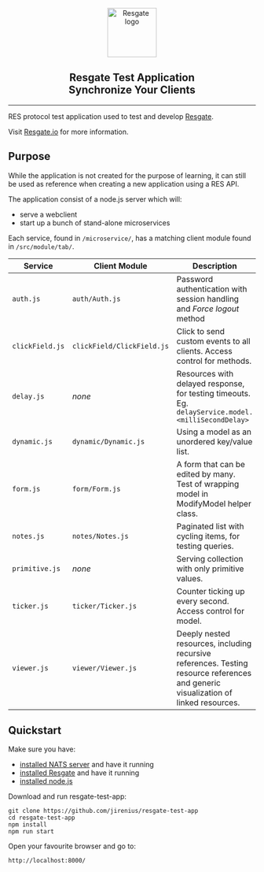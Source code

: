 <p align="center"><a href="https://resgate.io" target="_blank" rel="noopener noreferrer"><img width="100" src="https://resgate.io/img/resgate-logo.png" alt="Resgate logo"></a></p>


<h2 align="center"><b>Resgate Test Application</b><br/>Synchronize Your Clients</h2>

---

RES protocol test application used to test and develop [Resgate](https://github.com/jirenius/resgate).

Visit [Resgate.io](https://resgate.io) for more information.


## Purpose

While the application is not created for the purpose of learning, it can still be used as reference when creating a new application using a RES API.

The application consist of a node.js server which will:
* serve a webclient
* start up a bunch of stand-alone microservices

Each service, found in `/microservice/`, has a matching client module found in `/src/module/tab/`.

| Service | Client Module | Description
| --- | --- | ---
| `auth.js` | `auth/Auth.js` | Password authentication with session handling and *Force logout* method
| `clickField.js` | `clickField/ClickField.js` | Click to send custom events to all clients. Access control for methods.
| `delay.js` | *none* | Resources with delayed response, for testing timeouts.<br>Eg. `delayService.model.<milliSecondDelay>`
| `dynamic.js` | `dynamic/Dynamic.js` | Using a model as an unordered key/value list.
| `form.js` | `form/Form.js` | A form that can be edited by many. Test of wrapping model in ModifyModel helper class.
| `notes.js` | `notes/Notes.js` | Paginated list with cycling items, for testing queries.
| `primitive.js` | *none* | Serving collection with only primitive values.
| `ticker.js` | `ticker/Ticker.js` | Counter ticking up every second. Access control for model.
| `viewer.js` | `viewer/Viewer.js` | Deeply nested resources, including recursive references. Testing resource references and generic visualization of linked resources.

## Quickstart

Make sure you have:
* [installed NATS server](https://nats.io/download/nats-io/gnatsd/) and have it running
* [installed Resgate](https://github.com/jirenius/resgate) and have it running
* [installed node.js](https://nodejs.org/en/download/)

Download and run resgate-test-app:

```
git clone https://github.com/jirenius/resgate-test-app
cd resgate-test-app
npm install
npm run start
```

Open your favourite browser and go to:

```
http://localhost:8000/
```
